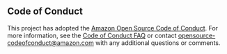 ## Code of Conduct

This project has adopted the [Amazon Open Source Code of Conduct](https://aws.github.io/code-of-conduct).
For more information, see the [Code of Conduct FAQ](https://aws.github.io/code-of-conduct-faq) or contact
opensource-codeofconduct@amazon.com with any additional questions or comments.
